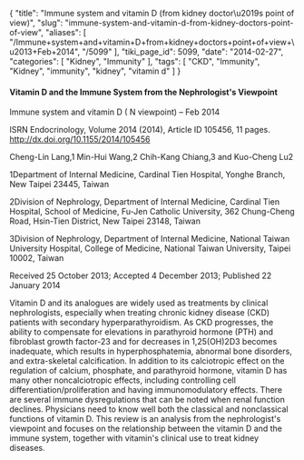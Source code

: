 {
    "title": "Immune system and vitamin D (from kidney doctor\u2019s point of view)",
    "slug": "immune-system-and-vitamin-d-from-kidney-doctors-point-of-view",
    "aliases": [
        "/Immune+system+and+vitamin+D+from+kidney+doctors+point+of+view+\u2013+Feb+2014",
        "/5099"
    ],
    "tiki_page_id": 5099,
    "date": "2014-02-27",
    "categories": [
        "Kidney",
        "Immunity"
    ],
    "tags": [
        "CKD",
        "Immunity",
        "Kidney",
        "immunity",
        "kidney",
        "vitamin d"
    ]
}


#### Vitamin D and the Immune System from the Nephrologist's Viewpoint

Immune system and vitamin D ( N viewpoint) – Feb 2014

ISRN Endocrinology, Volume 2014 (2014), Article ID 105456, 11 pages. http://dx.doi.org/10.1155/2014/105456

Cheng-Lin Lang,1 Min-Hui Wang,2 Chih-Kang Chiang,3 and Kuo-Cheng Lu2

1Department of Internal Medicine, Cardinal Tien Hospital, Yonghe Branch, New Taipei 23445, Taiwan

2Division of Nephrology, Department of Internal Medicine, Cardinal Tien Hospital, School of Medicine, Fu-Jen Catholic University, 362 Chung-Cheng Road, Hsin-Tien District, New Taipei 23148, Taiwan

3Division of Nephrology, Department of Internal Medicine, National Taiwan University Hospital, College of Medicine, National Taiwan University, Taipei 10002, Taiwan

Received 25 October 2013; Accepted 4 December 2013; Published 22 January 2014

Vitamin D and its analogues are widely used as treatments by clinical nephrologists, especially when treating chronic kidney disease (CKD) patients with secondary hyperparathyroidism. As CKD progresses, the ability to compensate for elevations in parathyroid hormone (PTH) and fibroblast growth factor-23 and for decreases in 1,25(OH)2D3 becomes inadequate, which results in hyperphosphatemia, abnormal bone disorders, and extra-skeletal calcification. In addition to its calciotropic effect on the regulation of calcium, phosphate, and parathyroid hormone, vitamin D has many other noncalciotropic effects, including controlling cell differentiation/proliferation and having immunomodulatory effects. There are several immune dysregulations that can be noted when renal function declines. Physicians need to know well both the classical and nonclassical functions of vitamin D. This review is an analysis from the nephrologist's viewpoint and focuses on the relationship between the vitamin D and the immune system, together with vitamin's clinical use to treat kidney diseases.